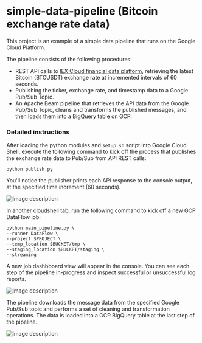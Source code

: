 # simple-data-pipeline (Bitcoin exchange rate data)

This project is an example of a simple data pipeline that runs on the Google Cloud Platform.

The pipeline consists of the following procedures:

- REST API calls to [IEX Cloud financial data platform](https://iexcloud.io/), retrieving the latest Bitcoin (BTCUSDT) exchange rate at incremented intervals of 60 seconds.
- Publishing the ticker, exchange rate, and timestamp data to a Google Pub/Sub Topic.
- An Apache Beam pipeline that retrieves the API data from the Google Pub/Sub Topic, cleans and transforms the published messages, and then loads them into a BigQuery table on GCP.

### Detailed instructions

After loading the python modules and `setup.sh` script into Google Cloud Shell, execute the following command to kick off the process that publishes the exchange rate data to Pub/Sub from API REST calls:

```python publish.py```

You'll notice the publisher prints each API response to the console output, at the specified time increment (60 seconds).


![Image description](https://github.com/adelbertkuhl/simple-data-pipeline/blob/master/img/Screen%20Shot%202019-10-06%20at%206.13.50%20PM.png)


In another cloudshell tab, run the following command to kick off a new GCP DataFlow job:

```
python main_pipeline.py \
--runner DataFlow \
--project $PROJECT \
--temp_location $BUCKET/tmp \
--staging_location $BUCKET/staging \
--streaming
```

A new job dashbboard view will appear in the console. You can see each step of the pipeline in-progress and inspect successful or unsuccessful log reports. 


![Image description](https://github.com/adelbertkuhl/simple-data-pipeline/blob/master/img/Screen%20Shot%202019-10-06%20at%206.14.17%20PM.png)


The pipeline downloads the message data from the specified Google Pub/Sub topic and performs a set of cleaning and transformation operations. The data is loaded into a GCP BigQuery table at the last step of the pipeline.


![Image description](https://github.com/adelbertkuhl/simple-data-pipeline/blob/master/img/Screen%20Shot%202019-10-06%20at%206.14.45%20PM.png)

